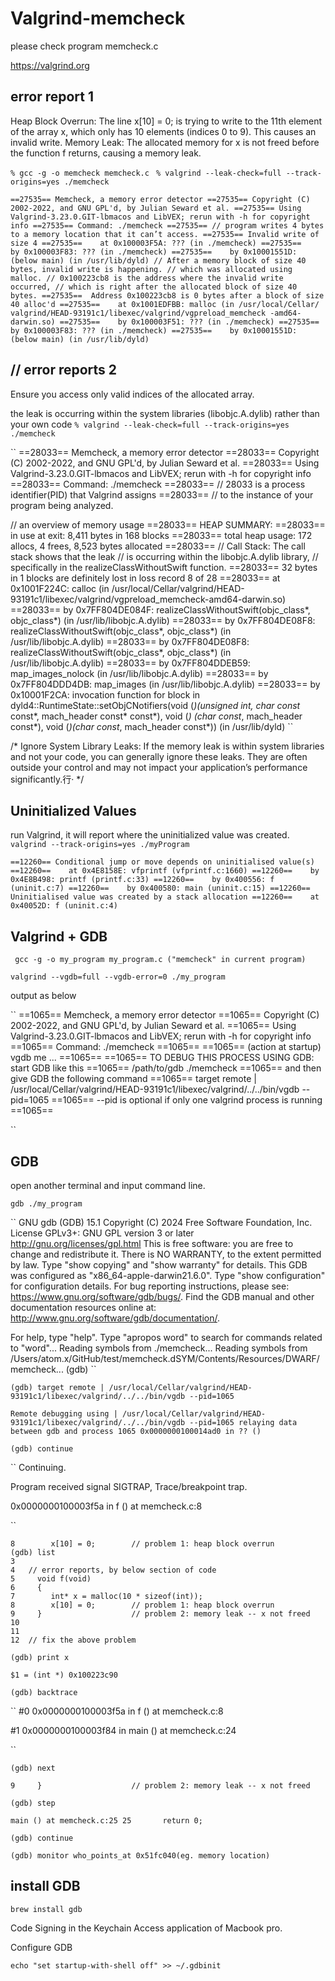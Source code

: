 # Valgrind-memcheck

please check program memcheck.c

https://valgrind.org


## error report 1
Heap Block Overrun: The line x[10] = 0; is trying to write to the 11th element of the array x, which only has 10 elements (indices 0 to 9). This causes an invalid write.
Memory Leak: The allocated memory for x is not freed before the function f returns,
causing a memory leak.

```% gcc -g -o memcheck memcheck.c ```
``` % valgrind --leak-check=full --track-origins=yes ./memcheck ```

``
==27535== Memcheck, a memory error detector
==27535== Copyright (C) 2002-2022, and GNU GPL'd, by Julian Seward et al.
==27535== Using Valgrind-3.23.0.GIT-lbmacos and LibVEX; rerun with -h for copyright info
==27535== Command: ./memcheck
==27535==
// program writes 4 bytes to a memory location that it can’t access.
==27535== Invalid write of size 4
==27535==    at 0x100003F5A: ??? (in ./memcheck)
==27535==    by 0x100003F83: ??? (in ./memcheck)
==27535==    by 0x10001551D: (below main) (in /usr/lib/dyld)
// After a memory block of size 40 bytes, invalid write is happening.
// which was allocated using malloc.
// 0x100223cb8 is the address where the invalid write occurred,
// which is right after the allocated block of size 40 bytes.
==27535==  Address 0x100223cb8 is 0 bytes after a block of size 40 alloc'd
==27535==    at 0x1001EDFBB: malloc (in /usr/local/Cellar/
	valgrind/HEAD-93191c1/libexec/valgrind/vgpreload_memcheck
	-amd64-darwin.so)
==27535==    by 0x100003F51: ??? (in ./memcheck)
==27535==    by 0x100003F83: ??? (in ./memcheck)
==27535==    by 0x10001551D: (below main) (in /usr/lib/dyld)
``


## // error reports 2
Ensure you access only valid indices of the allocated array.

the leak is occurring within the system libraries
(libobjc.A.dylib) rather than your own code
```% valgrind --leak-check=full --track-origins=yes ./memcheck```

``
==28033== Memcheck, a memory error detector
==28033== Copyright (C) 2002-2022, and GNU GPL'd, by Julian Seward et al.
==28033== Using Valgrind-3.23.0.GIT-lbmacos and LibVEX; rerun with -h for copyright info
==28033== Command: ./memcheck
==28033== // 28033 is a process identifier(PID) that Valgrind assigns
==28033== // to the instance of your program being analyzed.

// an overview of memory usage
==28033== HEAP SUMMARY:
==28033==     in use at exit: 8,411 bytes in 168 blocks
==28033==   total heap usage: 172 allocs, 4 frees, 8,523 bytes allocated
==28033==
// Call Stack: The call stack shows that the leak
// is occurring within the libobjc.A.dylib library,
// specifically in the realizeClassWithoutSwift function.
==28033== 32 bytes in 1 blocks are definitely lost in loss record 8 of 28
==28033==    at 0x1001F224C: calloc (in /usr/local/Cellar/valgrind/HEAD-93191c1/libexec/valgrind/vgpreload_memcheck-amd64-darwin.so)
==28033==    by 0x7FF804DE084F: realizeClassWithoutSwift(objc_class*, objc_class*) (in /usr/lib/libobjc.A.dylib)
==28033==    by 0x7FF804DE08F8: realizeClassWithoutSwift(objc_class*, objc_class*) (in /usr/lib/libobjc.A.dylib)
==28033==    by 0x7FF804DE08F8: realizeClassWithoutSwift(objc_class*, objc_class*) (in /usr/lib/libobjc.A.dylib)
==28033==    by 0x7FF804DDEB59: map_images_nolock (in /usr/lib/libobjc.A.dylib)
==28033==    by 0x7FF804DDD4DB: map_images (in /usr/lib/libobjc.A.dylib)
==28033==    by 0x10001F2CA: invocation function for block
	in dyld4::RuntimeState::setObjCNotifiers(void (*)(unsigned int,
	char const* const*, mach_header const* const*), void (*)
	(char const*, mach_header const*), void (*)(char const*,
	mach_header const*)) (in /usr/lib/dyld)
``

/* Ignore System Library Leaks:
If the memory leak is within system libraries and not your code,
you can generally ignore these leaks.
They are often outside your control and may not impact your
application’s performance significantly.行·
*/


## Uninitialized Values
run Valgrind, it will report where the uninitialized value was created.
```valgrind --track-origins=yes ./myProgram```

``
==12260== Conditional jump or move depends on uninitialised value(s)
==12260==    at 0x4E8158E: vfprintf (vfprintf.c:1660)
==12260==    by 0x4E8B498: printf (printf.c:33)
==12260==    by 0x400556: f (uninit.c:7)
==12260==    by 0x400580: main (uninit.c:15)
==12260==  Uninitialised value was created by a stack allocation
==12260==    at 0x40052D: f (uninit.c:4)
``

## Valgrind + GDB
``` gcc -g -o my_program my_program.c ("memcheck" in current program)```

``` valgrind --vgdb=full --vgdb-error=0 ./my_program ```

output as below

``
==1065== Memcheck, a memory error detector
==1065== Copyright (C) 2002-2022, and GNU GPL'd, by Julian Seward et al.
==1065== Using Valgrind-3.23.0.GIT-lbmacos and LibVEX; rerun with -h for copyright info
==1065== Command: ./memcheck
==1065==
==1065== (action at startup) vgdb me ...
==1065==
==1065== TO DEBUG THIS PROCESS USING GDB: start GDB like this
==1065==   /path/to/gdb ./memcheck
==1065== and then give GDB the following command
==1065==   target remote | /usr/local/Cellar/valgrind/HEAD-93191c1/libexec/valgrind/../../bin/vgdb --pid=1065
==1065== --pid is optional if only one valgrind process is running
==1065==

``

## GDB

open another terminal and input command line.

``` gdb ./my_program ```

``
GNU gdb (GDB) 15.1
Copyright (C) 2024 Free Software Foundation, Inc.
License GPLv3+: GNU GPL version 3 or later <http://gnu.org/licenses/gpl.html>
This is free software: you are free to change and redistribute it.
There is NO WARRANTY, to the extent permitted by law.
Type "show copying" and "show warranty" for details.
This GDB was configured as "x86_64-apple-darwin21.6.0".
Type "show configuration" for configuration details.
For bug reporting instructions, please see:
<https://www.gnu.org/software/gdb/bugs/>.
Find the GDB manual and other documentation resources online at:
    <http://www.gnu.org/software/gdb/documentation/>.

For help, type "help".
Type "apropos word" to search for commands related to "word"...
Reading symbols from ./memcheck...
Reading symbols from /Users/atom.x/GitHub/test/memcheck.dSYM/Contents/Resources/DWARF/memcheck...
(gdb)
``

```
(gdb) target remote | /usr/local/Cellar/valgrind/HEAD-93191c1/libexec/valgrind/../../bin/vgdb --pid=1065
```

``
Remote debugging using | /usr/local/Cellar/valgrind/HEAD-93191c1/libexec/valgrind/../../bin/vgdb --pid=1065
relaying data between gdb and process 1065
0x0000000100014ad0 in ?? ()
``

```(gdb) continue ```

``
Continuing.

Program received signal SIGTRAP, Trace/breakpoint trap.

0x0000000100003f5a in f () at memcheck.c:8

``

```
8	     x[10] = 0;        // problem 1: heap block overrun
(gdb) list
3
4	// error reports, by below section of code
5	  void f(void)
6	  {
7	     int* x = malloc(10 * sizeof(int));
8	     x[10] = 0;        // problem 1: heap block overrun
9	  }                    // problem 2: memory leak -- x not freed
10
11
12	// fix the above problem
```

``` (gdb) print x ```

``
$1 = (int *) 0x100223c90
``

```(gdb) backtrace```

``
#0  0x0000000100003f5a in f () at memcheck.c:8

#1  0x0000000100003f84 in main () at memcheck.c:24

``

``` (gdb) next ```

``
9	  }                    // problem 2: memory leak -- x not freed
``

```(gdb) step```

``
main () at memcheck.c:25
25	     return 0;
``

``` (gdb) continue ```

``` (gdb) monitor who_points_at 0x51fc040(eg. memory location) ```


## install GDB

``` brew install gdb ```

Code Signing in the Keychain Access application of Macbook pro.

Configure GDB

``` echo "set startup-with-shell off" >> ~/.gdbinit ```
